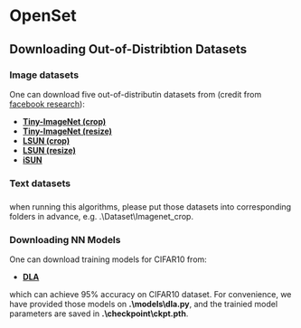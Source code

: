 # OpenSet

## Downloading  Out-of-Distribtion Datasets

### Image datasets
One can download five out-of-distributin datasets from (credit from [facebook research](https://github.com/facebookresearch/odin)):

* **[Tiny-ImageNet (crop)](https://www.dropbox.com/s/avgm2u562itwpkl/Imagenet.tar.gz)**
* **[Tiny-ImageNet (resize)](https://www.dropbox.com/s/kp3my3412u5k9rl/Imagenet_resize.tar.gz)**
* **[LSUN (crop)](https://www.dropbox.com/s/fhtsw1m3qxlwj6h/LSUN.tar.gz)**
* **[LSUN (resize)](https://www.dropbox.com/s/moqh2wh8696c3yl/LSUN_resize.tar.gz)**
* **[iSUN](https://www.dropbox.com/s/ssz7qxfqae0cca5/iSUN.tar.gz)**

### Text datasets


### 

when running this algorithms, please put those datasets into corresponding folders in advance, e.g. .\Dataset\Imagenet_crop.

### Downloading NN Models
One can download training models for CIFAR10 from:

* **[DLA](https://github.com/kuangliu/pytorch-cifar)**

which can achieve 95% accuracy on CIFAR10 dataset. For convenience, we have provided those models on **.\models\dla.py**, and the trainied model parameters are saved in **.\checkpoint\ckpt.pth**.

